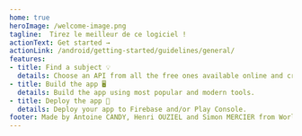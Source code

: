 ```yaml
---
home: true
heroImage: /welcome-image.png
tagline:  Tirez le meilleur de ce logiciel !
actionText: Get started →
actionLink: /android/getting-started/guidelines/general/
features:
- title: Find a subject 💡
  details: Choose an API from all the free ones available online and create a simple use case around the API theme.
- title: Build the app 🖥️
  details: Build the app using most popular and modern tools.
- title: Deploy the app 🚀
  details: Deploy your app to Firebase and/or Play Console.
footer: Made by Antoine CANDY, Henri OUZIEL and Simon MERCIER from Worldline. Contact us at ...
---
```


